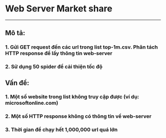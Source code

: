 # Web Server Market share
---
## Mô tả:
### 1. Gửi GET request đến các url trong list top-1m.csv. Phân tách HTTP response để lấy thông tin web-server
### 2. Sử dụng 50 spider để cải thiện tốc độ
## Vấn đề:
### 1. Một số website trong list không truy cập được (ví dụ: microsoftonline.com)
### 2. Một số HTTP response không có thông tin về web-server
### 3. Thời gian để chạy hết 1,000,000 url quá lớn
